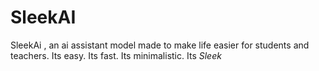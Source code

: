 # SleekAI
SleekAi , an ai assistant model made to make life easier for students and teachers. Its easy. Its fast. Its minimalistic. Its *Sleek*
